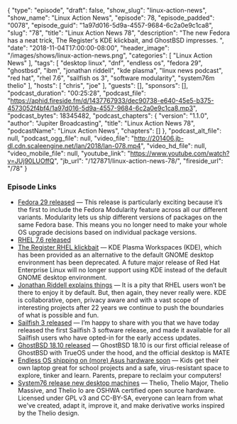 {
  "type": "episode",
  "draft": false,
  "show_slug": "linux-action-news",
  "show_name": "Linux Action News",
  "episode": 78,
  "episode_padded": "0078",
  "episode_guid": "1a97d016-5d9a-4557-9684-6c2a0e9c1ca8",
  "slug": "78",
  "title": "Linux Action News 78",
  "description": "The new Fedora has a neat trick, The Register's KDE klickbait, and GhostBSD impresses. ",
  "date": "2018-11-04T17:00:00-08:00",
  "header_image": "/images/shows/linux-action-news.png",
  "categories": [
    "Linux Action News"
  ],
  "tags": [
    "desktop linux",
    "dnf",
    "endless os",
    "fedora 29",
    "ghostbsd",
    "ibm",
    "jonathan riddell",
    "kde plasma",
    "linux news podcast",
    "red hat",
    "rhel 7.6",
    "sailfish os 3",
    "software modularity",
    "system76m thelio"
  ],
  "hosts": [
    "chris",
    "joe"
  ],
  "guests": [],
  "sponsors": [],
  "podcast_duration": "00:25:28",
  "podcast_file": "https://aphid.fireside.fm/d/1437767933/dec90738-e640-45e5-b375-4573052f4bf4/1a97d016-5d9a-4557-9684-6c2a0e9c1ca8.mp3",
  "podcast_bytes": 18345482,
  "podcast_chapters": {
    "version": "1.1.0",
    "author": "Jupiter Broadcasting",
    "title": "Linux Action News 78",
    "podcastName": "Linux Action News",
    "chapters": []
  },
  "podcast_alt_file": null,
  "podcast_ogg_file": null,
  "video_file": "http://201406.jb-dl.cdn.scaleengine.net/lan/2018/lan-078.mp4",
  "video_hd_file": null,
  "video_mobile_file": null,
  "youtube_link": "https://www.youtube.com/watch?v=JUj90LUOffQ",
  "jb_url": "/127871/linux-action-news-78/",
  "fireside_url": "/78"
}


### Episode Links

  * [Fedora 29 released](https://fedoramagazine.org/announcing-fedora-29/ "Fedora 29 released") — This release is particularly exciting because it’s the first to include the Fedora Modularity feature across all our different variants. Modularity lets us ship different versions of packages on the same Fedora base. This means you no longer need to make your whole OS upgrade decisions based on individual package versions.
  * [RHEL 7.6 released](https://www.redhat.com/en/about/press-releases/red-hat-refines-hybrid-cloud-innovation-latest-version-world%E2%80%99s-leading-enterprise-linux-platform "RHEL 7.6 released")
  * [The Register RHEL klickbait](https://www.theregister.co.uk/2018/11/02/rhel_deprecates_kde/ "The Register RHEL klickbait") — KDE Plasma Workspaces (KDE), which has been provided as an alternative to the default GNOME desktop environment has been deprecated. A future major release of Red Hat Enterprise Linux will no longer support using KDE instead of the default GNOME desktop environment.
  * [Jonathan Riddell explains things](https://jriddell.org/2018/11/02/red-hat-and-kde/ "Jonathan Riddell explains things") — It is a pity that RHEL users won’t be there to enjoy it by default. But, then again, they never really were. KDE is collaborative, open, privacy aware and with a vast scope of interesting projects after 22 years we continue to push the boundaries of what is possible and fun.
  * [Sailfish 3 released](https://blog.jolla.com/sailfish3/ "Sailfish 3 released") — I’m happy to share with you that we have today released the first Sailfish 3 software release, and made it available for all Sailfish users who have opted-in for the early access updates.
  * [GhostBSD 18.10 released](https://www.ghostbsd.org/18.10_release_announcement "GhostBSD 18.10 released") — GhostBSD 18.10 is our first official release of GhostBSD with TrueOS under the hood, and the official desktop is MATE
  * [Endless OS shipping on (more) Asus hardware soon](https://hack-computer.com/ "Endless OS shipping on \(more\) Asus hardware soon") — Kids get their own laptop great for school projects and a safe, virus-resistant space to explore, tinker and learn. Parents, prepare to reclaim your computers! 
  * [System76 release new desktop machines](https://system76.com/desktops "System76 release new desktop machines") — Thelio, Thelio Major, Thelio Massive, and Thelio Io are OSHWA certified open source hardware. Licensed under GPL v3 and CC-BY-SA, everyone can learn from what we've created, adapt it, improve it, and make derivative works inspired by the Thelio design.


